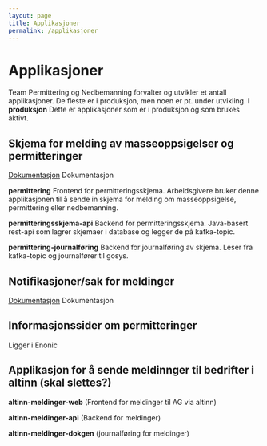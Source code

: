```yaml
---
layout: page
title: Applikasjoner
permalink: /applikasjoner
---
```

# Applikasjoner

Team Permittering og Nedbemanning forvalter og utvikler et antall applikasjoner. De fleste er i produksjon, men noen er pt. under utvikling.
**I produksjon**
Dette er applikasjoner som er i produksjon og som brukes aktivt.
##  Skjema for melding av masseoppsigelser og permitteringer
[Dokumentasjon](https://navikt.github.io/permittering-og-nedbemanning/skjema) Dokumentasjon

**permittering**
Frontend for permitteringsskjema. Arbeidsgivere bruker denne applikasjonen til å sende in skjema for melding om masseoppsigelse, permittering eller nedbemanning.

**permitteringsskjema-api**
Backend for permitteringsskjema. Java-basert rest-api som lagrer skjemaer i database og legger de på kafka-topic.

**permittering-journalføring**
Backend for journalføring av skjema. Leser fra kafka-topic og journalfører til gosys.

## Notifikasjoner/sak for meldinger
[Dokumentasjon](https://navikt.github.io/permittering-og-nedbemanning/notifikasjoner) Dokumentasjon
## Informasjonssider om permitteringer
Ligger i Enonic

## Applikasjon for å sende meldinnger til bedrifter i altinn (skal slettes?)
**altinn-meldinger-web** (Frontend for meldinger til AG via altinn)

**altinn-meldinger-api** (Backend for meldinger)

**altinn-meldinger-dokgen** (journalføring for meldinger)
